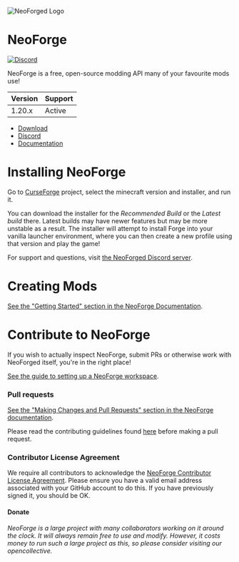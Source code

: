 ![NeoForged Logo](assets/NeoForged_logo.svg)

NeoForge
=============
[![Discord](https://img.shields.io/discord/313125603924639766.svg?color=%237289da&label=Discord&logo=discord&logoColor=%237289da)][Discord] 


NeoForge is a free, open-source modding API many of your favourite mods use!

| Version |    Support    |
|---------| ------------- |
| 1.20.x  |    Active     |

* [Download]
* [Discord]
* [Documentation]

# Installing NeoForge

Go to [CurseForge][CurseForge] project, select the minecraft version and installer, and run it.

You can download the installer for the *Recommended Build* or the
 *Latest build* there. Latest builds may have newer features but may be
 more unstable as a result. The installer will attempt to install Forge
 into your vanilla launcher environment, where you can then create a new
 profile using that version and play the game!
 
For support and questions, visit [the NeoForged Discord server][Discord].

# Creating Mods

[See the "Getting Started" section in the NeoForge Documentation][Getting-Started].

# Contribute to NeoForge

If you wish to actually inspect NeoForge, submit PRs or otherwise work
 with NeoForged itself, you're in the right place!

 [See the guide to setting up a NeoForge workspace][NeoForgeDev].

### Pull requests

[See the "Making Changes and Pull Requests" section in the NeoForge documentation][Pull-Requests].

Please read the contributing guidelines found [here][Contributing] before making a pull request.

### Contributor License Agreement
We require all contributors to acknowledge the [NeoForge Contributor License Agreement][CLA].
Please ensure you have a valid email address associated with your GitHub account to do this. If you have previously 
 signed it, you should be OK.

#### Donate
*NeoForge is a large project with many collaborators working on it around the clock. It will always remain 
free to use and modify. However, it costs money to run such a large project as this, so please consider visiting
our opencollective.*

[Contributing]: ./CONTRIBUTING.md
[CLA]: https://cla-assistant.io/MinecraftForge/MinecraftForge

[Download]: https://maven.neoforged.net/#/releases/net/neoforged/forge/

[Discord]: https://discord.neoforged.net/

[Documentation]: https://docs.neoforged.net/
[Getting-Started]: https://docs.neoforged.net/docs/gettingstarted/
[NeoForgeDev]: https://docs.neoforged.net/docs/forgedev/
[Pull-Requests]: https://docs.neoforged.net/docs/forgedev/#making-changes-and-pull-requests
[CurseForge]: https://curseforge.com/placeholder

